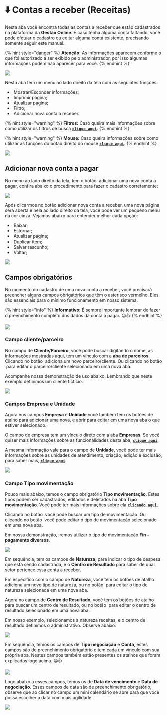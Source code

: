 # ⬇️ Contas a receber (Receitas)

Nesta aba você encontra todas as contas a receber que estão cadastrados na plataforma da **Gestão Online**. E caso tenha alguma conta faltando, você pode efetuar o cadastro ou editar alguma conta existente, precisando somente seguir este manual.

{% hint style="danger" %}
**Atenção:** As informações aparecem conforme o que foi autorizado a ser exibido pelo administrador, por isso algumas informações podem não aparecer para você.
{% endhint %}

![](/erp-v2/assets/funcionalidades/financeiro/aba_contas_receber.gif)

Nesta aba tem um menu ao lado direito da tela com as seguintes funções:

- <img src="/erp-v2/assets/icon_exibir.png" alt="" data-size="line"> Mostrar/Esconder informações;
- <img src="/erp-v2/assets/icon_imprimir.png" alt="" data-size="line"> Imprimir página;
- <img src="/erp-v2/assets/icon_atualizar.png" alt="" data-size="line"> Atualizar página;
- <img src="/erp-v2/assets/icon_filtro.png" alt="" data-size="line"> Filtro;
- <img src="/erp-v2/assets/icon_add.png" alt="" data-size="line"> Adicionar nova conta a receber.

{% hint style="warning" %}
**Filtros:** Caso queira mais informações sobre como utilizar os filtros de busca [**`clique aqui`**](/erp-v2/primeiro_acesso/filtros.md).
{% endhint %}

{% hint style="warning" %}
**Mouse:** Caso queira informações sobre como utilizar as funções do botão direito do mouse [**`clique aqui`**](https://docs.gestao.plus/erp-v2/primeiro_acesso/atalhos_internos#menu-botao-direito-do-mouse).
{% endhint %}

![](/erp-v2/assets/funcionalidades/financeiro/aba_contas_receber_menu.png)

## Adicionar nova conta a pagar

No menu ao lado direito da tela, tem o botão <img src="/erp-v2/assets/icon_add.png" alt="" data-size="line"> adicionar uma nova conta a pagar, confira abaixo o procedimento para fazer o cadastro corretamente:

![](/erp-v2/assets/funcionalidades/financeiro/aba_contas_receber_add.png)

Após clicarmos no botão adicionar nova conta a receber, uma nova página será aberta e nela ao lado direito da tela, você pode ver um pequeno menu na cor cinza. Vejamos abaixo para entender melhor cada opção:

- <img src="/erp-v2/assets/icon_add.png" alt="" data-size="line"> Baixar;
- <img src="/erp-v2/assets/icon_estornar.png" alt="" data-size="line"> Estornar;
- <img src="/erp-v2/assets/icon_atualizar.png" alt="" data-size="line"> Atualizar página;
- <img src="/erp-v2/assets/icon_duplicar.png" alt="" data-size="line"> Duplicar item;
- <img src="/erp-v2/assets/icon_salvar.png" alt="" data-size="line"> Salvar rascunho;
- <img src="/erp-v2/assets/icon_voltar.png" alt="" data-size="line"> Voltar;

![](/erp-v2/assets/funcionalidades/financeiro/aba_contas_receber_add_menu.png)

## Campos obrigatórios

No momento do cadastro de uma nova conta a receber, você precisará preencher alguns campos obrigatórios que têm o asterisco vermelho. Eles são essenciais para o mínimo funcionamento em nosso sistema.

{% hint style="info" %}
**Informativo:** É sempre importante lembrar de fazer o preenchimento completo dos dados da conta a pagar. 😉👍
{% endhint %}

![](/erp-v2/assets/funcionalidades/financeiro/aba_contas_receber_add_conta.png)

### Campo cliente/parceiro

No campo de **Cliente/Parceiro**, você pode buscar digitando o nome, as informações mostradas aqui, tem um vínculo com a **aba de parceiros**. 
Clicando no botão <img src="/erp-v2/assets/funcionalidades/icon_adds.png" alt="" data-size="line"> adiciona um novo parceiro/cliente. Ou clicando no botão <img src="/erp-v2/assets/funcionalidades/icon_nova_aba.png" alt="" data-size="line"> para editar o parceiro/cliente selecionado em uma nova aba.

Acompanhe nossa demonstração de uso abaixo. Lembrando que neste exemplo definimos um cliente fictício.

![](/erp-v2/assets/funcionalidades/financeiro/aba_contas_receber_add_conta_campo_cliente_parceiro.gif)

### Campos Empresa e Unidade

Agora nos campos **Empresa** e **Unidade** você também tem os botões de atalho para adicionar uma nova, e abrir para editar em uma nova aba o que estiver selecionado.

O campo de empresa tem um vínculo direto com a aba **Empresas**. Se você quiser mais informações sobre as funcionalidades desta aba, [**`clique aqui`**](/erp-v2/funcionalidades/parametrizacoes/empresas.md).

A mesma informação vale para o campo de **Unidade**, você pode ter mais informações sobre as unidades de atendimento, criação, edição e exclusão, para saber mais, [**`clique aqui`**](/erp-v2/funcionalidades/parametrizacoes/empresas.md).

![](/erp-v2/assets/funcionalidades/financeiro/aba_contas_receber_add_conta_campo_empresa_unidade.png)

### Campo Tipo movimentação

Pouco mais abaixo, temos o campo obrigatório **Tipo movimentação**. Estes tipos podem ser cadastrados, editados e deletados na aba **Tipo movimentação**. Você pode ter mais informações sobre ela [**`clicando aqui`**](/erp-v2/funcionalidades/parametrizacoes/tipo_movimentacao.md).

Clicando no botão <img src="/erp-v2/assets/icon_lupa.png" alt="" data-size="line"> você pode buscar um tipo de movimentação. Ou clicando no botão <img src="/erp-v2/assets/funcionalidades/icon_nova_aba.png" alt="" data-size="line"> você pode editar o tipo de movimentação selecionado em uma nova aba.

Em nossa demonstração, iremos utilizar o tipo de movimentação **Fin - pagamento diversos**.

![](/erp-v2/assets/funcionalidades/financeiro/aba_contas_receber_add_conta_campo_tipo_movimentacao.png)

Em sequência, tem os campos de **Natureza**, para indicar o tipo de despesa que está sendo cadastrada, e o **Centro de Resultado** para saber de qual setor pertence essa conta a receber.

Em específico com o campo de **Natureza**, você tem os botões de atalho <img src="/erp-v2/assets/funcionalidades/icon_adds.png" alt="" data-size="line"> adiciona um novo tipo de natureza, ou no botão <img src="/erp-v2/assets/funcionalidades/icon_nova_aba.png" alt="" data-size="line"> para editar o tipo de natureza selecionada em uma nova aba.

Agora no campo de **Centro de Resultado**, você tem os botões de atalho <img src="/erp-v2/assets/icon_lupa.png" alt="" data-size="line"> para buscar um centro de resultado, ou no botão <img src="/erp-v2/assets/funcionalidades/icon_nova_aba.png" alt="" data-size="line"> para editar o centro de resultado selecionado em uma nova aba.

Em nosso exemplo, selecionamos a natureza receitas, e o centro de resultado definimos o administrativo. Observe abaixo:

![](/erp-v2/assets/funcionalidades/financeiro/aba_contas_receber_add_conta_campo_natureza_centro_resultado.png)

Em sequência, temos os campos de **Tipo negociação** e **Conta**, estes campos são de preenchimento obrigatório e tem cada um vínculo com sua própria aba. Nestes campos também estão presentes os atalhos que foram explicados logo acima. 😁👍

![](/erp-v2/assets/funcionalidades/financeiro/aba_contas_receber_add_conta_campo_tipo_negociacao_conta.gif)

Logo abaixo a esses campos, temos os de **Data de vencimento** e **Data de negociação**. Esses campos de data são de preenchimento obrigatório, observe que ao clicar no campo um mini calendário se abre para que você possa escolher a data com mais agilidade.

![](/erp-v2/assets/funcionalidades/financeiro/aba_contas_receber_add_conta_campo_data_vencimento_negociacao.gif)

